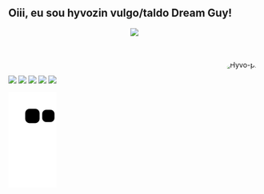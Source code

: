 ## Oiii, eu sou hyvozin vulgo/taldo Dream Guy!
<div align="center">
  <a href="https://github.com/hyvozin">
  <img height="180em" src="https://github-readme-stats.vercel.app/api?username=hyvozin&show_icons=true&theme=dark&include_all_commits=true&count_private=true"/>
</div>
  
  ##
  
  <div style="display: inline_block"><br>
  <img align="right" alt="Hyvo-pic" height="150" style="border-radius:50px;" src="https://i.pinimg.com/originals/5f/f0/2b/5ff02b04a5d5de7528b5c24d47326877.jpg">
</div>
  
  ##
 
<div> 
  <a href="https://www.youtube.com/channel/hyvozin" target="_blank"><img src="https://img.shields.io/badge/YouTube-FF0000?style=for-the-badge&logo=youtube&logoColor=white" target="_blank"></a>
  <a href="https://instagram.com/hyvozin" target="_blank"><img src="https://img.shields.io/badge/-Instagram-%23E4405F?style=for-the-badge&logo=instagram&logoColor=white" target="_blank"></a>
 	<a href="https://www.twitch.tv/hyvozin" target="_blank"><img src="https://img.shields.io/badge/Twitch-9146FF?style=for-the-badge&logo=twitch&logoColor=white" target="_blank"></a>
 <a href="https://discord.gg/" target="_blank"><img src="https://img.shields.io/badge/Discord-7289DA?style=for-the-badge&logo=discord&logoColor=white" target="_blank"></a> 
  <a href = "mailto:ohyvozin@gmail.com"><img src="https://img.shields.io/badge/-Gmail-%23333?style=for-the-badge&logo=gmail&logoColor=white" target="_blank"></a>
 
  ![Snake animation](https://github.com/hyvozin/hyvozin/blob/output/github-contribution-grid-snake.svg)
 
</div>

